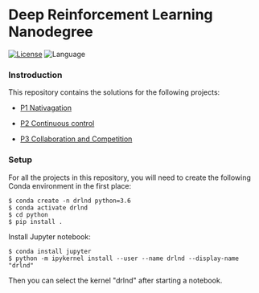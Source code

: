 # Deep Reinforcement Learning Nanodegree

[![License](https://img.shields.io/github/license/zhujun98/DRL-ND)](https://github.com/zhujun98/DRL-ND)
![Language](https://img.shields.io/badge/language-python-blue)

### Instroduction

This repository contains the solutions for the following projects:

- [P1 Nativagation](./p1_navigation)

- [P2 Continuous control](/p2_continuous_control)

- [P3 Collaboration and Competition](/p3_collab_compet)

### Setup

For all the projects in this repository, you will need to create the following Conda environment in the first place:

```shell script
$ conda create -n drlnd python=3.6
$ conda activate drlnd
$ cd python
$ pip install .
```

Install Jupyter notebook:

```shell script
$ conda install jupyter
$ python -m ipykernel install --user --name drlnd --display-name "drlnd"
```

Then you can select the kernel "drlnd" after starting a notebook.
